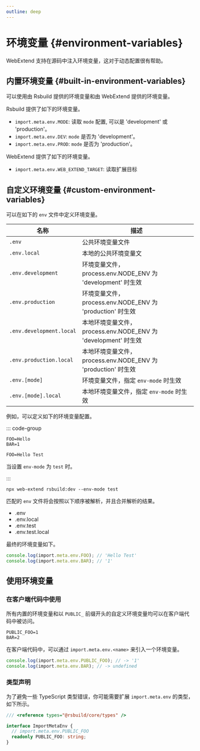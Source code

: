```yaml
---
outline: deep
---
```


# 环境变量 {#environment-variables}

WebExtend 支持在源码中注入环境变量，这对于动态配置很有帮助。

## 内置环境变量 {#built-in-environment-variables}

可以使用由 Rsbuild 提供的环境变量和由 WebExtend 提供的环境变量。

Rsbuild 提供了如下的环境变量。

- `import.meta.env.MODE`: 读取 `mode` 配置, 可以是 'development' 或 'production'。
- `import.meta.env.DEV`: `mode` 是否为 'development'。
- `import.meta.env.PROD`: `mode` 是否为 'production'。

WebExtend 提供了如下的环境变量。

- `import.meta.env.WEB_EXTEND_TARGET`: 读取扩展目标

## 自定义环境变量 {#custom-environment-variables}

可以在如下的 `env` 文件中定义环境变量。

| 名称                     | 描述                                                           |
| ------------------------ | -------------------------------------------------------------- |
| `.env`                   | 公共环境变量文件                                               |
| `.env.local`             | 本地的公共环境变量文                                           |
| `.env.development`       | 环境变量文件，process.env.NODE_ENV 为 'development' 时生效     |
| `.env.production`        | 环境变量文件，process.env.NODE_ENV 为 'production' 时生效      |
| `.env.development.local` | 本地环境变量文件，process.env.NODE_ENV 为 'development' 时生效 |
| `.env.production.local`  | 本地环境变量文件，process.env.NODE_ENV 为 'production' 时生效  |
| `.env.[mode]`            | 环境变量文件，指定 `env-mode` 时生效                           |
| `.env.[mode].local`      | 本地环境变量文件，指定 `env-mode` 时生效                       |

例如，可以定义如下的环境变量配置。

::: code-group

```[.env]
FOO=Hello
BAR=1
```

```[.env.test]
FOO=Hello Test
```

当设置 `env-mode` 为 `test` 时。

:::

```shell
npx web-extend rsbuild:dev --env-mode test
```

匹配的 `env` 文件将会按照以下顺序被解析，并且合并解析的结果。

- .env
- .env.local
- .env.test
- .env.test.local

最终的环境变量如下。

```ts [rsbuild.config.ts]
console.log(import.meta.env.FOO); // 'Hello Test'
console.log(import.meta.env.BAR); // '1'
```

## 使用环境变量

### 在客户端代码中使用

所有内置的环境变量和以 `PUBLIC_` 前缀开头的自定义环境变量均可以在客户端代码中被访问。

```[.env]
PUBLIC_FOO=1
BAR=2
```

在客户端代码中，可以通过 `import.meta.env.<name>` 来引入一个环境变量。

```ts [src/popup/index.ts]
console.log(import.meta.env.PUBLIC_FOO); // -> '1'
console.log(import.meta.env.BAR); // -> undefined
```

### 类型声明

为了避免一些 TypeScript 类型错误，你可能需要扩展 `import.meta.env` 的类型，如下所示。

```ts [src/env.d.ts]
/// <reference types="@rsbuild/core/types" />

interface ImportMetaEnv {
  // import.meta.env.PUBLIC_FOO
  readonly PUBLIC_FOO: string;
}
```
